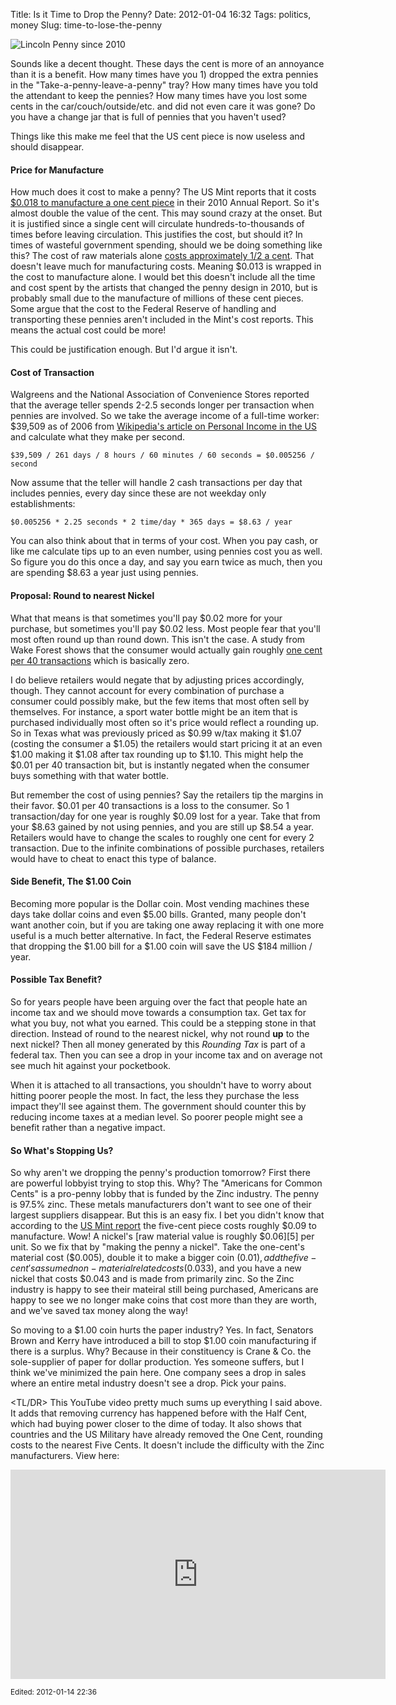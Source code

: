 Title: Is it Time to Drop the Penny?
Date: 2012-01-04 16:32
Tags: politics, money
Slug: time-to-lose-the-penny

![Lincoln Penny since 2010](/static/images/2012/penny-2010.jpg "Lincoln Penny since 2010")

Sounds like a decent thought. These days the cent is more of an annoyance than it is a benefit. How many times have you 1) dropped the extra pennies in the "Take-a-penny-leave-a-penny" tray? How many times have you told the attendant to keep the pennies? How many times have you lost some cents in the car/couch/outside/etc. and did not even care it was gone? Do you have a change jar that is full of pennies that you haven't used?

Things like this make me feel that the US cent piece is now useless and should disappear.

#### Price for Manufacture

How much does it cost to make a penny? The US Mint reports that it costs [$0.018 to manufacture a one cent piece][1] in their 2010 Annual Report. So it's almost double the value of the cent. This may sound crazy at the onset. But it is justified since a single cent will circulate hundreds-to-thousands of times before leaving circulation. This justifies the cost, but should it? In times of wasteful government spending, should we be doing something like this? The cost of raw materials alone [costs approximately 1/2 a cent][2]. That doesn't leave much for manufacturing costs. Meaning $0.013 is wrapped in the cost to manufacture alone. I would bet this doesn't include all the time and cost spent by the artists that changed the penny design in 2010, but is probably small due to the manufacture of millions of these cent pieces. Some argue that the cost to the Federal Reserve of handling and transporting these pennies aren't included in the Mint's cost reports. This means the actual cost could be more!

This could be justification enough. But I'd argue it isn't.

#### Cost of Transaction

Walgreens and the National Association of Convenience Stores reported that the average teller spends 2-2.5 seconds longer per transaction when pennies are involved. So we take the average income of a full-time worker: $39,509 as of 2006 from [Wikipedia's article on Personal Income in the US][3] and calculate what they make per second.

    $39,509 / 261 days / 8 hours / 60 minutes / 60 seconds = $0.005256 / second

Now assume that the teller will handle 2 cash transactions per day that includes pennies, every day since these are not weekday only establishments:

    $0.005256 * 2.25 seconds * 2 time/day * 365 days = $8.63 / year
    
You can also think about that in terms of your cost. When you pay cash, or like me calculate tips up to an even number, using pennies cost you as well. So figure you do this once a day, and say you earn twice as much, then you are spending $8.63 a year just using pennies.

#### Proposal: Round to nearest Nickel

What that means is that sometimes you'll pay $0.02 more for your purchase, but sometimes you'll pay $0.02 less. Most people fear that you'll most often round up than round down. This isn't the case. A study from Wake Forest shows that the consumer would actually gain roughly [one cent per 40 transactions][4] which is basically zero.

I do believe retailers would negate that by adjusting prices accordingly, though. They cannot account for every combination of purchase a consumer could possibly make, but the few items that most often sell by themselves. For instance, a sport water bottle might be an item that is purchased individually most often so it's price would reflect a rounding up. So in Texas what was previously priced as $0.99 w/tax making it $1.07 (costing the consumer a $1.05) the retailers would start pricing it at an even $1.00 making it $1.08 after tax rounding up to $1.10. This might help the $0.01 per 40 transaction bit, but is instantly negated when the consumer buys something with that water bottle.

But remember the cost of using pennies? Say the retailers tip the margins in their favor. $0.01 per 40 transactions is a loss to the consumer. So 1 transaction/day for one year is roughly $0.09 lost for a year. Take that from your $8.63 gained by not using pennies, and you are still up $8.54 a year. Retailers would have to change the scales to roughly one cent for every 2 transaction. Due to the infinite combinations of possible purchases, retailers would have to cheat to enact this type of balance.

#### Side Benefit, The $1.00 Coin

Becoming more popular is the Dollar coin. Most vending machines these days take dollar coins and even $5.00 bills. Granted, many people don't want another coin, but if you are taking one away replacing it with one more useful is a much better alternative. In fact, the Federal Reserve estimates that dropping the $1.00 bill for a $1.00 coin will save the US $184 million / year. 

#### Possible Tax Benefit?

So for years people have been arguing over the fact that people hate an income tax and we should move towards a consumption tax. Get tax for what you buy, not what you earned. This could be a stepping stone in that direction. Instead of round to the nearest nickel, why not round **up** to the next nickel? Then all money generated by this _Rounding Tax_ is part of a federal tax. Then you can see a drop in your income tax and on average not see much hit against your pocketbook. 

When it is attached to all transactions, you shouldn't have to worry about hitting poorer people the most. In fact, the less they purchase the less impact they'll see against them. The government should counter this by reducing income taxes at a median level. So poorer people might see a benefit rather than a negative impact.

#### So What's Stopping Us?

So why aren't we dropping the penny's production tomorrow? First there are powerful lobbyist trying to stop this. Why? The "Americans for Common Cents" is a pro-penny lobby that is funded by the Zinc industry. The penny is 97.5% zinc. These metals manufacturers don't want to see one of their largest suppliers disappear. But this is an easy fix. I bet you didn't know that according to the [US Mint report][1] the five-cent piece costs roughly $0.09 to manufacture. Wow! A nickel's [raw material value is roughly $0.06][5] per unit. So we fix that by "making the penny a nickel". Take the one-cent's material cost ($0.005), double it to make a bigger coin ($0.01), add the five-cent's assumed non-material related costs ($0.033), and you have a new nickel that costs $0.043 and is made from primarily zinc. So the Zinc industry is happy to see their mateiral still being purchased, Americans are happy to see we no longer make coins that cost more than they are worth, and we've saved tax money along the way!

So moving to a $1.00 coin hurts the paper industry? Yes. In fact, Senators Brown and Kerry have introduced a bill to stop $1.00 coin manufacturing if there is a surplus. Why? Because in their constituency is Crane & Co. the sole-supplier of paper for dollar production. Yes someone suffers, but I think we've minimized the pain here. One company sees a drop in sales where an entire metal industry doesn't see a drop. Pick your pains.

&lt;TL/DR&gt; This YouTube video pretty much sums up everything I said above. It adds that removing currency has happened before with the Half Cent, which had buying power closer to the dime of today. It also shows that countries and the US Military have already removed the One Cent, rounding costs to the nearest Five Cents. It doesn't include the difficulty with the Zinc manufacturers. View here:

<iframe width="600" height="335" 
src="http://www.youtube.com/embed/y5UT04p5f7U?rel=0&hd=1" 
frameborder="0" 
allowfullscreen></iframe>

<small>Edited: 2012-01-14 22:36</small>


[1]: http://www.usmint.gov/downloads/about/annual_report/2010AnnualReport.pdf
[2]: http://www.coinflation.com/coins/1982-2007-Lincoln-Cent-Penny-Value.html
[3]: http://en.wikipedia.org/wiki/Personal_income_in_the_United_States
[4]: http://www.wfu.edu/wfunews/2006/2006.07.18.w.html
[5]: http://www.coinflation.com/coins/1946-2007-Jefferson-Nickel-Value.html

